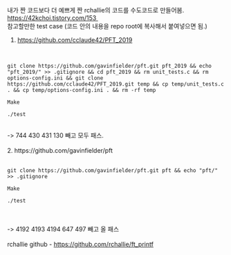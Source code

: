 내가 짠 코드보다 더 예쁘게 짠 rchallie의 코드를 수도코드로 만들어봄. <br>
https://42kchoi.tistory.com/153 
<br>
참고할만한 test case 
(코드 안의 내용을 repo root에 복사해서 붙여넣으면 됨.)
<br>
1. https://github.com/cclaude42/PFT_2019
<br>

```
git clone https://github.com/gavinfielder/pft.git pft_2019 && echo "pft_2019/" >> .gitignore && cd pft_2019 && rm unit_tests.c && rm options-config.ini && git clone https://github.com/cclaude42/PFT_2019.git temp && cp temp/unit_tests.c . && cp temp/options-config.ini . && rm -rf temp

Make

./test
```
<br>
-> 744 430 431 130   빼고 모두 패스.<br>
<br>
2. https://github.com/gavinfielder/pft
<br><br>

```
git clone https://github.com/gavinfielder/pft.git pft && echo "pft/" >> .gitignore

Make

./test

```
<br><br>
-> 4192 4193 4194 647 497 빼고 올 패스
<br><br>
rchallie github - https://github.com/rchallie/ft_printf
